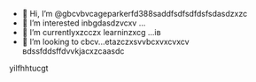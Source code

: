 - 👋 Hi, I’m @gbcvbvcageparkerfd388saddfsdfsdfdsfsdasdzxzc
- 👀 I’m interested inbgdasdzvcxv ...
- 🌱 I’m currentlyxzcczx learninzxcg ...ів
- 💞️ I’m looking to cbcv...etazczxsvvbcxvxcvxcv
вdssfddsffdvvkjacxzcaasdc
<!---zxcxzcпмbcvbcvbcvxv
gagep,/rker388/gaczxcx `README.md` (cxzthis file) appears on your GitHub prafgofile.
You can click the Preview link to take a look at your changes.іваdfsfds
--->
yilfhhtucgt
